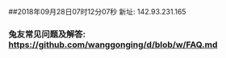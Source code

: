 ##2018年09月28日07时12分07秒 新址: 142.93.231.165
### 兔友常见问题及解答: https://github.com/wanggonging/d/blob/w/FAQ.md
